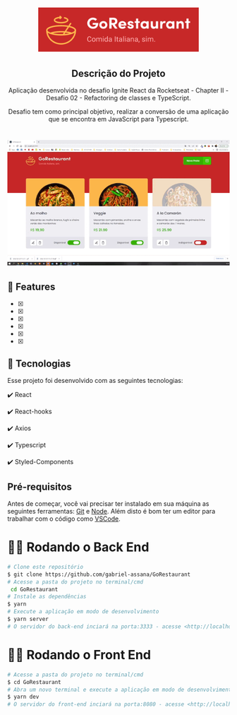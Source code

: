 <h1 align="center">
  <img src="./src/assets/gorestaurant.png" height="100px" alt="GoRestaurant"/>
</h1>

<h2 align="center" >Descrição do Projeto</h2>
<p align="center">
 Aplicação desenvolvida no desafio Ignite React da Rocketseat - Chapter II - Desafio 02 - Refactoring de classes e TypeScript.
</p>
<p align="center">
  Desafio tem como principal objetivo, realizar a conversão de uma aplicação que se encontra em JavaScript para Typescript.
</p>  

<h1 align="center">
  <img alt="logo" title="#logo" src="./src/assets/gorestaurant.gif" />
</h1>

## 🔎 Features

- [x] 
- [x] 
- [x] 
- [x] 
- [x] 
- [x] 


## :rocket: Tecnologias

Esse projeto foi desenvolvido com as seguintes tecnologias:

✔️ React

✔️ React-hooks

✔️ Axios

✔️ Typescript

✔️ Styled-Components


<h2>Pré-requisitos</h2>

Antes de começar, você vai precisar ter instalado em sua máquina as seguintes ferramentas:
[Git](https://git-scm.com) e [Node](https://nodejs.org/pt-br/).
Além disto é bom ter um editor para trabalhar com o código como [VSCode](https://code.visualstudio.com/).



# 👨‍💻 Rodando o Back End

```bash
# Clone este repositório
$ git clone https://github.com/gabriel-assana/GoRestaurant
# Acesse a pasta do projeto no terminal/cmd
 cd GoRestaurant
# Instale as dependências
$ yarn
# Execute a aplicação em modo de desenvolvimento
$ yarn server
# O servidor do back-end inciará na porta:3333 - acesse <http://localhost:3333>
```

# 👨‍💻 Rodando o Front End

```bash
# Acesse a pasta do projeto no terminal/cmd
$ cd GoRestaurant
# Abra um novo terminal e execute a aplicação em modo de desenvolvimento
$ yarn dev
# O servidor do front-end inciará na porta:8080 - acesse <http://localhost:8080>
